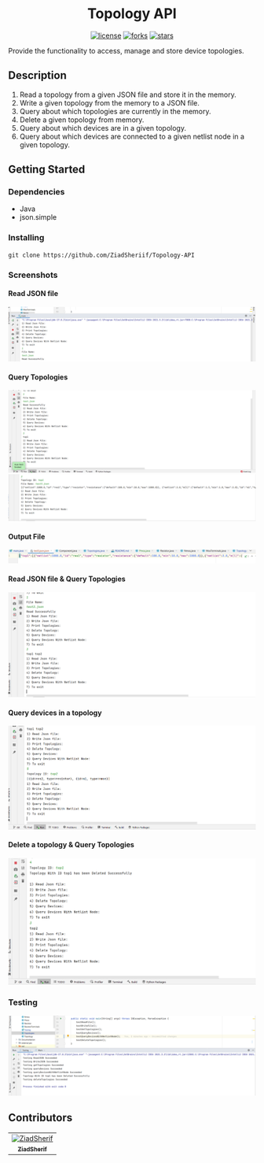 <div align="center">

# Topology API

</div>

<div align="center">

[//]: # ([![contributors]&#40;https://img.shields.io/github/contributors/ZiadSheriif/Topology-API&#41;]&#40;https://github.com/ZiadSheriif/Topology-API/contributors&#41;)
[![license](https://img.shields.io/pypi/l/ansicolortags.svg)](LICENSE)
[![forks](https://img.shields.io/github/forks/ZiadSheriif/Topology-API)](https://github.com/ZiadSheriif/Topology-API/network)
[![stars](https://img.shields.io/github/stars/ZiadSheriif/Topology-API)](https://github.com/ZiadSheriif/Topology-API/stargazers)

[//]: # ([![issues]&#40;https://img.shields.io/github/issues/ZiadSheriif/Topology-API&#41;]&#40;https://github.com/ZiadSheriif/Topology-API/issues&#41;)

</div>

Provide the functionality to access, manage and store device topologies.

## Description
1. Read a topology from a given JSON file and store it in the memory.
2. Write a given topology from the memory to a JSON file.
3. Query about which topologies are currently in the memory.
4. Delete a given topology from memory.
5. Query about which devices are in a given topology.
6. Query about which devices are connected to a given netlist node in
   a given topology.

## Getting Started

### Dependencies

* Java
* json.simple

### Installing

```
git clone https://github.com/ZiadSheriif/Topology-API 
```

### Screenshots

#### Read JSON file
![start](screenshots/Screenshot1.png)

#### Query Topologies
![start](screenshots/Screenshot2.png)
![start](screenshots/Screenshot3.png)

#### Output File
![start](screenshots/Screenshot4.png)

#### Read JSON file & Query Topologies
![start](screenshots/Screenshot5.png)


#### Query devices in a topology
![start](screenshots/Screenshot6.png)

#### Delete a topology & Query Topologies
![start](screenshots/Screenshot8.png)

### Testing 
![start](screenshots/Screenshot9.png)



## Contributors

<table>
<tr>
<td align="center">
<a href="https://github.com/ZiadSheriif" target="_black">
<img src="https://avatars.githubusercontent.com/u/78238570?s=400&u=1f78e959d28bd83d089c054631369723f9309b20&v=4" width="150px;" alt="ZiadSherif"/><br /><sub><b>ZiadSherif</b></sub></a><br />
</td>
</tr>
 </table>